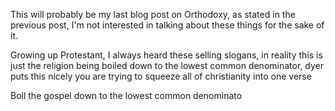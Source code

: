 This will probably be my last blog post on Orthodoxy, as stated in the previous post, I'm not interested in talking about these things for the sake of it.

Growing  up Protestant,  I always heard these selling  slogans, in reality this is just the religion being boiled down to the lowest common denominator, dyer puts this nicely you are trying to squeeze all of christianity into one verse

Boil the gospel down to the lowest common denominato
